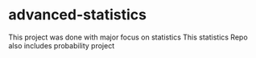 # advanced-statistics
This project was done with major focus on statistics
This statistics Repo also includes probability project
